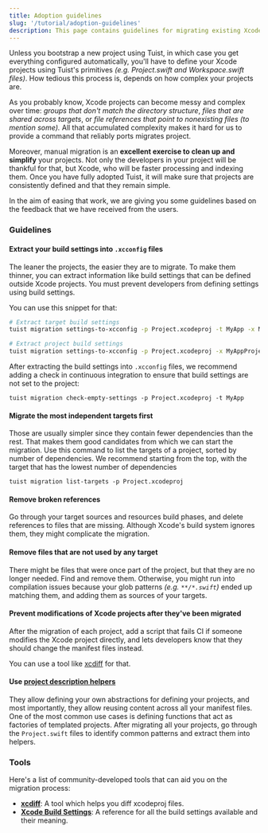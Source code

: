 ```yaml
---
title: Adoption guidelines
slug: '/tutorial/adoption-guidelines'
description: This page contains guidelines for migrating existing Xcode projects to Tuist.
---
```


Unless you bootstrap a new project using Tuist,
in which case you get everything configured automatically,
you'll have to define your Xcode projects using Tuist's primitives _(e.g. Project.swift and Workspace.swift files)_.
How tedious this process is,
depends on how complex your projects are.

As you probably know,
Xcode projects can become messy and complex over time:
_groups that don't match the directory structure_,
_files that are shared across targets_, or
_file references that point to nonexisting files_ _(to mention some)._
All that accumulated complexity makes it hard for us to provide a command that reliably ports migrates project.

Moreover, manual migration is an **excellent exercise to clean up and simplify** your projects.
Not only the developers in your project will be thankful for that,
but Xcode,
who will be faster processing and indexing them.
Once you have fully adopted Tuist,
it will make sure that projects are consistently defined and that they remain simple.

In the aim of easing that work,
we are giving you some guidelines based on the feedback that we have received from the users.

### Guidelines

#### Extract your build settings into `.xcconfig` files

The leaner the projects, the easier they are to migrate.
To make them thinner,
you can extract information like build settings that can be defined outside Xcode projects.
You must prevent developers from defining settings using build settings.

You can use this snippet for that:

```bash
# Extract target build settings
tuist migration settings-to-xcconfig -p Project.xcodeproj -t MyApp -x MyApp.xcconfig

# Extract project build settings
tuist migration settings-to-xcconfig -p Project.xcodeproj -x MyAppProject.xcconfig
```

After extracting the build settings into `.xcconfig` files, we recommend adding a check in continuous integration to ensure that build settings are not set to the project:

```
tuist migration check-empty-settings -p Project.xcodeproj -t MyApp
```

#### Migrate the most independent targets first

Those are usually simpler since they contain fewer dependencies than the rest.
That makes them good candidates from which we can start the migration.
Use this command to list the targets of a project, sorted by number of dependencies. We recommend starting from the top, with the target that has the lowest number of dependencies

```
tuist migration list-targets -p Project.xcodeproj
```

#### Remove broken references

Go through your target sources and resources build phases, and delete references to files that are missing.
Although Xcode's build system ignores them, they might complicate the migration.

#### Remove files that are not used by any target

There might be files that were once part of the project,
but that they are no longer needed.
Find and remove them.
Otherwise,
you might run into compilation issues because your glob patterns _(e.g. `**/*.swift`)_ ended up matching them,
and adding them as sources of your targets.

#### Prevent modifications of Xcode projects after they've been migrated

After the migration of each project,
add a script that fails CI if someone modifies the Xcode project directly,
and lets developers know that they should change the manifest files instead.

You can use a tool like [xcdiff](https://github.com/bloomberg/xcdiff) for that.

#### Use [project description helpers](/guides/helpers/)

They allow defining your own abstractions for defining your projects,
and most importantly,
they allow reusing content across all your manifest files.
One of the most common use cases is defining functions that act as factories of templated projects.
After migrating all your projects,
go through the `Project.swift` files to identify common patterns and extract them into helpers.

### Tools

Here's a list of community-developed tools that can aid you on the migration process:

- [**xcdiff**](https://github.com/bloomberg/xcdiff): A tool which helps you diff xcodeproj files.
- [**Xcode Build Settings**](https://xcodebuildsettings.com/): A reference for all the build settings available and their meaning.
